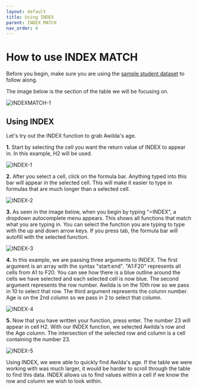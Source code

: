 ```yaml
---
layout: default
title: Using INDEX
parent: INDEX MATCH
nav_order: 4
---
```


# How to use INDEX MATCH

Before you begin, make sure you are using the [sample student dataset](https://drive.google.com/drive/folders/1MX3XusQiBKHx3X8Kf6P3lRY2Q1pZcjB9?usp=sharing) to follow along.

The image below is the section of the table we will be focusing on.

![INDEXMATCH-1](https://github.com/nickluong-dev/Excel-Instruction-Guide/blob/gh-pages/assets/images/index-match-1.png?raw=true "INDEXMATCH-1")

## Using INDEX

Let's try out the INDEX function to grab Awilda's age.

**1.** Start by selecting the cell you want the return value of INDEX to appear in. In this example, H2 will be used.

![INDEX-1](https://github.com/nickluong-dev/Excel-Instruction-Guide/blob/gh-pages/assets/images/index-1.png?raw=true "INDEX-1")

**2.** After you select a cell, click on the formula bar. Anything typed into this bar will appear in the selected cell. This will make it easier
to type in formulas that are much longer than a selected cell.

![INDEX-2](https://github.com/nickluong-dev/Excel-Instruction-Guide/blob/gh-pages/assets/images/index-2.png?raw=true "INDEX-2")

**3.** As seen in the image below, when you begin by typing "=INDEX", a dropdown autocomplete menu appears. This shows all functions that match what you are
typing in. You can select the function you are typing to type with the up and down arrow keys. If you press tab, the formula bar will autofill with the selected function.

![INDEX-3](https://github.com/nickluong-dev/Excel-Instruction-Guide/blob/gh-pages/assets/images/index-3.png?raw=true "INDEX-3")

**4.** In this example, we are passing three arguments to INDEX. The first argument is an array with the syntax "start:end". "A1:F20" represents all cells from A1 to F20.
You can see how there is a blue outline around the cells we have selected and each selected cell is now blue. The second argument represents the row number. Awilda is
on the 10th row so we pass in 10 to select that row. The third argument represents the column number. Age is on the 2nd column so we pass in 2 to select that column.

![INDEX-4](https://github.com/nickluong-dev/Excel-Instruction-Guide/blob/gh-pages/assets/images/index-4.png?raw=true "INDEX-4")

**5.** Now that you have written your function, press enter. The number 23 will appear in cell H2. With our INDEX function, we selected Awilda's row and the Age column.
The intersection of the selected row and column is a cell containing the number 23.

![INDEX-5](https://github.com/nickluong-dev/Excel-Instruction-Guide/blob/gh-pages/assets/images/index-5.png?raw=true "INDEX-5")

Using INDEX, we were able to quickly find Awilda's age. If the table we were working with was much larger, it would be harder to scroll through the table to find this data. INDEX allows us to find values within a cell if we know the row and column we wish to look within.

